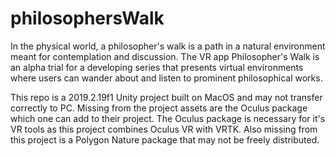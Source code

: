 # philosophersWalk
In the physical world, a philosopher's walk is a path in a natural environment meant for contemplation and discussion.  The VR app Philosopher's Walk is an alpha trial for a developing series that presents virtual environments where users can wander about and listen to prominent philosophical works.

This repo is a 2019.2.19f1 Unity project built on MacOS and may not transfer correctly to PC.  Missing from the project assets are the Oculus package which one can add to their project.  The Oculus package is necessary for it's VR tools as this project combines Oculus VR with VRTK.  Also missing from this project is a Polygon Nature package that may not be freely distributed.
